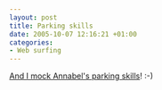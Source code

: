 ```yaml
---
layout: post
title: Parking skills
date: 2005-10-07 12:16:21 +01:00
categories:
- Web surfing
---
```

[And I mock Annabel's parking skills](http://blog.dreamhost.com/2005/10/06/i-love-the-smell-of-twisted-metal-in-the-morning/)! :-)
